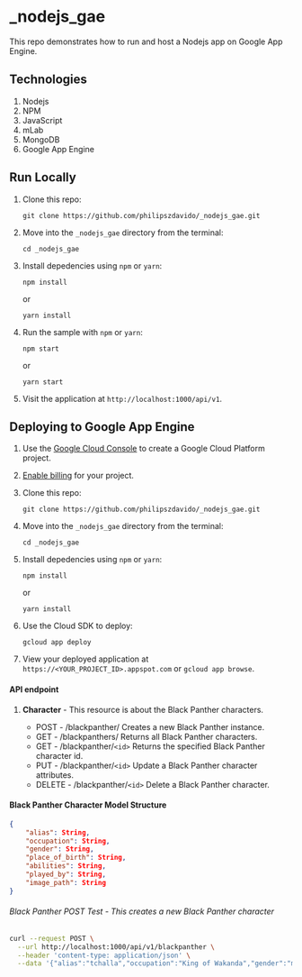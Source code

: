 # _nodejs_gae

This repo demonstrates how to run and host a Nodejs app on Google App Engine.

## Technologies

1. Nodejs
1. NPM
1. JavaScript
1. mLab
1. MongoDB
1. Google App Engine


## Run Locally

1.  Clone this repo:

        git clone https://github.com/philipszdavido/_nodejs_gae.git

1.  Move into the `_nodejs_gae` directory from the terminal:

        cd _nodejs_gae

1.  Install depedencies using `npm` or `yarn`:

        npm install

    or

        yarn install

1.  Run the sample with `npm` or `yarn`:

        npm start

    or

        yarn start

1.  Visit the application at `http://localhost:1000/api/v1`.

## Deploying to Google App Engine

1.  Use the [Google Cloud Console][console] to create a Google Cloud Platform
    project.
1.  [Enable billing][billing] for your project.

1.  Clone this repo:

        git clone https://github.com/philipszdavido/_nodejs_gae.git

1.  Move into the `_nodejs_gae` directory from the terminal:

        cd _nodejs_gae

1.  Install depedencies using `npm` or `yarn`:

        npm install

    or

        yarn install

1.  Use the Cloud SDK to deploy:

        gcloud app deploy

1.  View your deployed application at `https://<YOUR_PROJECT_ID>.appspot.com` or `gcloud app browse`.

#### API endpoint

1. **Character** - This resource is about the Black Panther characters.

    * POST - /blackpanther/  Creates a new Black Panther instance.
    * GET - /blackpanthers/  Returns all Black Panther characters.
    * GET - /blackpanther/`<id>`  Returns the specified Black Panther character id.
    * PUT - /blackpanther/`<id>`  Update a Black Panther character attributes.
    * DELETE - /blackpanther/`<id>`  Delete a Black Panther character.

#### **Black Panther** Character Model Structure

```json
{
    "alias": String,
    "occupation": String,
    "gender": String,
    "place_of_birth": String,
    "abilities": String,
    "played_by": String,
    "image_path": String
}
```

###### Black Panther POST Test - This creates a new Black Panther character

```sh
curl --request POST \
  --url http://localhost:1000/api/v1/blackpanther \
  --header 'content-type: application/json' \
  --data '{"alias":"tchalla","occupation":"King of Wakanda","gender":"male","place_of_birth":"Wakanda","abilities":"enhanced strength","played_by":"Chadwick Boseman"}'
```

[nodejs]: https://nodejs.org/
[appengine]: https://cloud.google.com/appengine/docs/flexible/nodejs/
[nodejs_dev]: https://cloud.google.com/community/tutorials/how-to-prepare-a-nodejs-dev-environment
[sdk]: https://cloud.google.com/sdk/
[console]: https://console.cloud.google.com
[billing]: https://support.google.com/cloud/answer/6293499#enable-billing
[official_samples]: https://github.com/GoogleCloudPlatform/nodejs-docs-samples/tree/master/appengine
[community_samples]: https://cloud.google.com/community/tutorials/?q=%22Node.js%22
